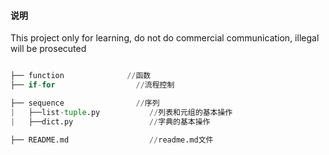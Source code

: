 #### 说明

This project only for learning, do not do commercial communication, illegal will be prosecuted

```python

├── function              //函数
├── if-for                  //流程控制

├── sequence                //序列
|   ├──list-tuple.py           //列表和元组的基本操作
|   ├──dict.py                 //字典的基本操作

├── README.md                  //readme.md文件


```